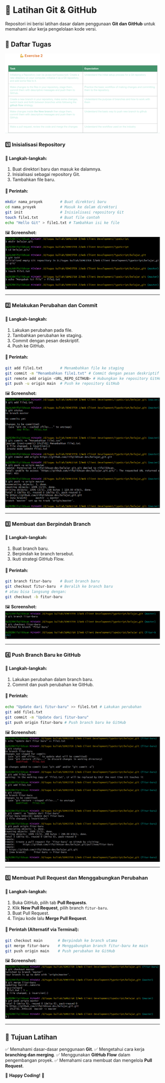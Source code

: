 # 🚀 Latihan Git & GitHub

Repositori ini berisi latihan dasar dalam penggunaan **Git dan GitHub** untuk memahami alur kerja pengelolaan kode versi.

## 📌 Daftar Tugas

![ Daftar Tugas ](images/tugas_git.png)

### 1️⃣ Inisialisasi Repository

#### 🔹 Langkah-langkah:

1. Buat direktori baru dan masuk ke dalamnya.
2. Inisialisasi sebagai repository Git.
3. Tambahkan file baru.

#### 📝 Perintah:

```bash
mkdir nama_proyek        # Buat direktori baru
cd nama_proyek           # Masuk ke dalam direktori
git init                 # Inisialisasi repository Git
touch file1.txt          # Buat file contoh
echo "Hello Git" > file1.txt # Tambahkan isi ke file
```

🖼 **Screenshot:**
![Inisialisasi Repository](images/git_1.jpg)

---

### 2️⃣ Melakukan Perubahan dan Commit

#### 🔹 Langkah-langkah:

1. Lakukan perubahan pada file.
2. Tambahkan perubahan ke staging.
3. Commit dengan pesan deskriptif.
4. Push ke GitHub.

#### 📝 Perintah:

```bash
git add file1.txt        # Menambahkan file ke staging
git commit -m "Menambahkan file1.txt" # Commit dengan pesan deskriptif
git remote add origin <URL_REPO_GITHUB> # Hubungkan ke repository GitHub
git push -u origin main  # Push ke repository GitHub
```

🖼 **Screenshot:**
![Commit Perubahan](images/git_2.jpg)

---

### 3️⃣ Membuat dan Berpindah Branch

#### 🔹 Langkah-langkah:

1. Buat branch baru.
2. Berpindah ke branch tersebut.
3. Ikuti strategi GitHub Flow.

#### 📝 Perintah:

```bash
git branch fitur-baru    # Buat branch baru
git checkout fitur-baru  # Beralih ke branch baru
# atau bisa langsung dengan:
git checkout -b fitur-baru
```

🖼 **Screenshot:**
![Membuat Branch](images/git_3.jpg)

---

### 4️⃣ Push Branch Baru ke GitHub

#### 🔹 Langkah-langkah:

1. Lakukan perubahan dalam branch baru.
2. Commit dan push perubahan ke GitHub.

#### 📝 Perintah:

```bash
echo "Update dari fitur-baru" >> file1.txt # Lakukan perubahan
git add file1.txt
git commit -m "Update dari fitur-baru"
git push origin fitur-baru # Push branch baru ke GitHub
```

🖼 **Screenshot:**
![Push Branch Baru](images/git_4.jpg)

---

### 5️⃣ Membuat Pull Request dan Menggabungkan Perubahan

#### 🔹 Langkah-langkah:

1. Buka GitHub, pilih tab **Pull Requests**.
2. Klik **New Pull Request**, pilih branch `fitur-baru`.
3. Buat Pull Request.
4. Tinjau kode lalu **Merge Pull Request**.

#### 📝 Perintah (Alternatif via Terminal):

```bash
git checkout main       # Berpindah ke branch utama
git merge fitur-baru    # Menggabungkan branch fitur-baru ke main
git push origin main    # Push perubahan ke GitHub
```

🖼 **Screenshot:**
![Pull Request](images/git_5.jpg)

---

## 🎯 Tujuan Latihan

✅ Memahami dasar-dasar penggunaan **Git**.
✅ Mengetahui cara kerja **branching dan merging**.
✅ Menggunakan **GitHub Flow** dalam pengembangan proyek.
✅ Memahami cara membuat dan mengelola **Pull Request**.

📌 **Happy Coding!** 🚀

